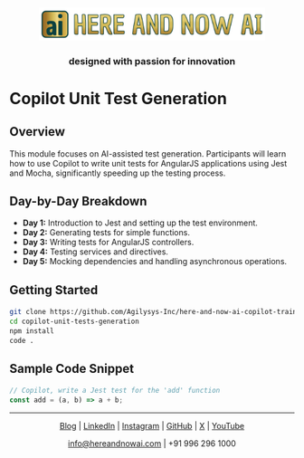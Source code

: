 <div align="center">
  <a href="https://hereandnowai.com/">
    <img src="https://raw.githubusercontent.com/hereandnowai/images/main/logos/logo-of-here-and-now-ai.png" alt="HERE AND NOW AI" width="400"/>
  </a>
  <br>
  <h3>designed with passion for innovation</h3>
</div>

# Copilot Unit Test Generation

## Overview

This module focuses on AI-assisted test generation. Participants will learn how to use Copilot to write unit tests for AngularJS applications using Jest and Mocha, significantly speeding up the testing process.

## Day-by-Day Breakdown

*   **Day 1:** Introduction to Jest and setting up the test environment.
*   **Day 2:** Generating tests for simple functions.
*   **Day 3:** Writing tests for AngularJS controllers.
*   **Day 4:** Testing services and directives.
*   **Day 5:** Mocking dependencies and handling asynchronous operations.

## Getting Started

```bash
git clone https://github.com/Agilysys-Inc/here-and-now-ai-copilot-training.git
cd copilot-unit-tests-generation
npm install
code .
```

## Sample Code Snippet

```javascript
// Copilot, write a Jest test for the 'add' function
const add = (a, b) => a + b;
```

---

<div align="center">
  <p>
    <a href="https://hereandnowai.com/blog">Blog</a> |
    <a href="https://www.linkedin.com/company/hereandnowai/">LinkedIn</a> |
    <a href="https://instagram.com/hereandnow_ai">Instagram</a> |
    <a href="https://github.com/hereandnowai">GitHub</a> |
    <a href="https://x.com/hereandnow_ai">X</a> |
    <a href="https://youtube.com/@hereandnow_ai">YouTube</a>
  </p>
  <p>
    <a href="mailto:info@hereandnowai.com">info@hereandnowai.com</a> | +91 996 296 1000
  </p>
</div>